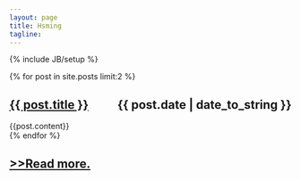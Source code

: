 ```yaml
---
layout: page
title: Hsming
tagline:
---
```

{% include JB/setup %}




{% for post in site.posts limit:2 %}
  <div class="posts">
      <h2>
      	<a href="{{ BASE_PATH }}{{ post.url }}">{{ post.title }}</a>
      	<span style="float:right">
      		{{ post.date | date_to_string }}
      	</span>
      </h2>
      <div class="article">
      	{{post.content}}
      </div>
  </div>
{% endfor %}


<h2><a href="/archive.html"> >>Read more.</a></h2>



